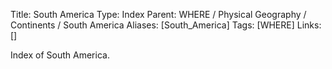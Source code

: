Title: South America
Type: Index
Parent: WHERE / Physical Geography / Continents / South America
Aliases: [South_America]
Tags: [WHERE]
Links: []

Index of South America.
